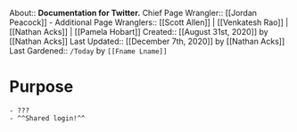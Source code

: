 About:: __Documentation for Twitter.__
Chief Page Wrangler:: [[Jordan Peacock]]
    - Additional Page Wranglers:: [[Scott Allen]] | [[Venkatesh Rao]] | [[Nathan Acks]] | [[Pamela Hobart]]
Created:: [[August 31st, 2020]] by [[Nathan Acks]]
Last Updated:: [[December 7th, 2020]] by [[Nathan Acks]]
Last Gardened:: `/Today` by `[[Fname Lname]]`
# Purpose
    - ???
    - ^^Shared login!^^

